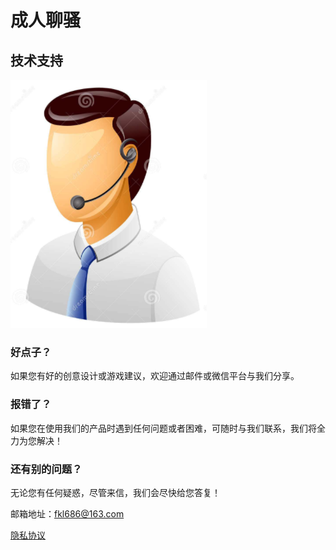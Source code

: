 # 成人聊骚

## 技术支持

 ![image](https://github.com/fkl686/chengrenliaosao/raw/master/call_man.png)

### 好点子？

如果您有好的创意设计或游戏建议，欢迎通过邮件或微信平台与我们分享。

### 报错了？

如果您在使用我们的产品时遇到任何问题或者困难，可随时与我们联系，我们将全力为您解决！

### 还有别的问题？

无论您有任何疑惑，尽管来信，我们会尽快给您答复！

邮箱地址：fkl686@163.com

[隐私协议](https://raw.githubusercontent.com/fkl686/chengrenliaosao/master/privacy.cmd)
